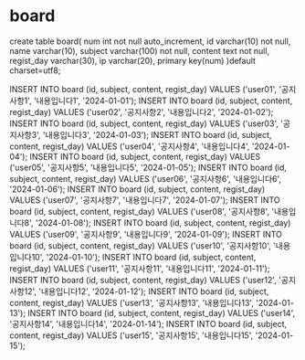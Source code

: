 # board
create table board(
	num int not null auto_increment,
    id varchar(10) not null,
    name varchar(10),
    subject varchar(100) not null,
    content text not null,
    regist_day varchar(30),
    ip varchar(20),
    primary key(num)
)default charset=utf8;

INSERT INTO board (id, subject, content, regist_day) VALUES ('user01', '공지사항1', '내용입니다1', '2024-01-01');
INSERT INTO board (id, subject, content, regist_day) VALUES ('user02', '공지사항2', '내용입니다2', '2024-01-02');
INSERT INTO board (id, subject, content, regist_day) VALUES ('user03', '공지사항3', '내용입니다3', '2024-01-03');
INSERT INTO board (id, subject, content, regist_day) VALUES ('user04', '공지사항4', '내용입니다4', '2024-01-04');
INSERT INTO board (id, subject, content, regist_day) VALUES ('user05', '공지사항5', '내용입니다5', '2024-01-05');
INSERT INTO board (id, subject, content, regist_day) VALUES ('user06', '공지사항6', '내용입니다6', '2024-01-06');
INSERT INTO board (id, subject, content, regist_day) VALUES ('user07', '공지사항7', '내용입니다7', '2024-01-07');
INSERT INTO board (id, subject, content, regist_day) VALUES ('user08', '공지사항8', '내용입니다8', '2024-01-08');
INSERT INTO board (id, subject, content, regist_day) VALUES ('user09', '공지사항9', '내용입니다9', '2024-01-09');
INSERT INTO board (id, subject, content, regist_day) VALUES ('user10', '공지사항10', '내용입니다10', '2024-01-10');
INSERT INTO board (id, subject, content, regist_day) VALUES ('user11', '공지사항11', '내용입니다11', '2024-01-11');
INSERT INTO board (id, subject, content, regist_day) VALUES ('user12', '공지사항12', '내용입니다12', '2024-01-12');
INSERT INTO board (id, subject, content, regist_day) VALUES ('user13', '공지사항13', '내용입니다13', '2024-01-13');
INSERT INTO board (id, subject, content, regist_day) VALUES ('user14', '공지사항14', '내용입니다14', '2024-01-14');
INSERT INTO board (id, subject, content, regist_day) VALUES ('user15', '공지사항15', '내용입니다15', '2024-01-15');
